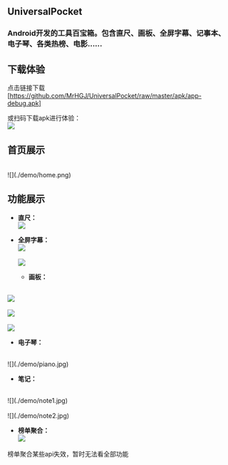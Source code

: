 ## UniversalPocket 

### Android开发的工具百宝箱。包含直尺、画板、全屏字幕、记事本、电子琴、各类热榜、电影......

## 下载体验
点击链接下载[https://github.com/MrHGJ/UniversalPocket/raw/master/apk/app-debug.apk]

或扫码下载apk进行体验： 
  <br>
![](./demo/qr_code.png)
  <br>

## 首页展示

  <br>
![](./demo/home.png)
  <br>


## 功能展示
- **直尺：**
  <br>
![](./demo/ruler.png)
  <br>

- **全屏字幕：**
  <br>
![](./demo/title1.jpg)
  <br>
  <br>
![](./demo/title2.jpg)
  <br>

  - **画板：**
  <br>
![](./demo/draw1.jpg)
  <br>
  <br>
![](./demo/draw2.jpg)
  <br>
   <br>
![](./demo/draw3.jpg)
  <br>
  
  - **电子琴：**
  <br>
![](./demo/piano.jpg)
  <br>
  

  - **笔记：**
  <br>
![](./demo/note1.jpg)
  <br>
  <br>
![](./demo/note2.jpg)
  <br>
  
- **榜单聚合：**
  <br>
![](./demo/hot-list.jpg)
  <br>
  
榜单聚合某些api失效，暂时无法看全部功能